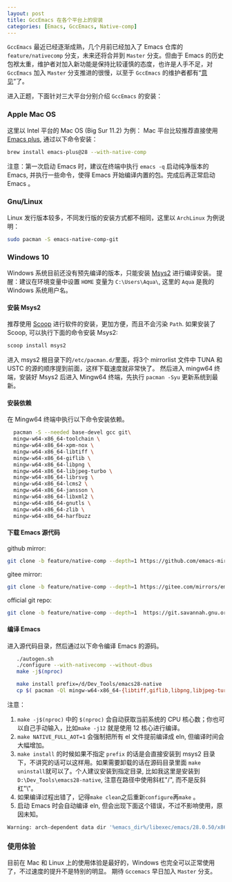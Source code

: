 ```yaml
---
layout: post
title: GccEmacs 在各个平台上的安装
categories: [Emacs, GccEmacs, Native-comp]
---
```

`GccEmacs` 最近已经逐渐成熟，几个月前已经加入了 Emacs 仓库的 `feature/nativecomp` 分支，未来还将合并到 `Master` 分支。但由于 Emacs 的历史包袱太重，维护者对加入新功能是保持比较谨慎的态度，也许是人手不足，对 `GccEmacs` 加入 `Master` 分支推进的很慢，以至于 `GccEmacs` 的维护者都有“[意见](https://lists.gnu.org/archive/html/emacs-devel/2021-02/msg00878.html)”了。

进入正题，下面针对三大平台分别介绍 `GccEmacs` 的安装：

### Apple Mac OS
这里以 Intel 平台的 Mac OS (Big Sur 11.2) 为例：
Mac 平台比较推荐直接使用 [Emacs plus](https://github.com/d12frosted/homebrew-emacs-plus), 通过以下命令安装：
``` bash
brew install emacs-plus@28 --with-native-comp
```
注意：第一次启动 Emacs 时，建议在终端中执行 `emacs -q` 启动纯净版本的 Emacs, 并执行一些命令，使得 Emacs 开始编译内置的包。完成后再正常启动 Emacs 。

### Gnu/Linux
Linux 发行版本较多，不同发行版的安装方式都不相同，这里以 `ArchLinux` 为例说明：
``` bash
sudo pacman -S emacs-native-comp-git
```

### Windows 10
Windows 系统目前还没有预先编译的版本，只能安装 [Msys2](https://www.msys2.org/) 进行编译安装。
提醒：建议在环境变量中设置 `HOME` 变量为 `C:\Users\Aqua\`, 这里的 `Aqua` 是我的 Windows 系统用户名。
#### 安装 Msys2
推荐使用 [Scoop](https://scoop.sh/) 进行软件的安装，更加方便，而且不会污染 `Path`.
如果安装了 Scoop, 可以执行下面的命令安装 Msys2:

```bash
scoop install msys2
```
进入 msys2 根目录下的`/etc/pacman.d/`里面，将3个 mirrorlist 文件中 TUNA 和 USTC 的源的顺序提到前面，这样下载速度就非常快了。
然后进入 mingw64 终端，安装好 Msys2 后进入 Mingw64 终端，先执行 `pacman -Syu` 更新系统到最新。

#### 安装依赖
在 Mingw64 终端中执行以下命令安装依赖。

```bash
  pacman -S --needed base-devel gcc git\
  mingw-w64-x86_64-toolchain \
  mingw-w64-x86_64-xpm-nox \
  mingw-w64-x86_64-libtiff \
  mingw-w64-x86_64-giflib \
  mingw-w64-x86_64-libpng \
  mingw-w64-x86_64-libjpeg-turbo \
  mingw-w64-x86_64-librsvg \
  mingw-w64-x86_64-lcms2 \
  mingw-w64-x86_64-jansson \
  mingw-w64-x86_64-libxml2 \
  mingw-w64-x86_64-gnutls \
  mingw-w64-x86_64-zlib \
  mingw-w64-x86_64-harfbuzz
```
#### 下载 Emacs 源代码
github mirror:
```bash
git clone -b feature/native-comp --depth=1 https://github.com/emacs-mirror/emacs.git
```
gitee mirror:
```bash
git clone -b feature/native-comp --depth=1 https://gitee.com/mirrors/emacs.git
```
official git repo:
```bash
git clone -b feature/native-comp --depth=1  https://git.savannah.gnu.org/git/emacs.git
```
#### 编译 Emacs
进入源代码目录，然后通过以下命令编译 Emacs 的源码。

```bash
   ./autogen.sh
   ./configure --with-nativecomp --without-dbus
   make -j$(nproc)

   make install prefix=/d/Dev_Tools/emacs28-native
   cp $( pacman -Ql mingw-w64-x86_64-{libtiff,giflib,libpng,libjpeg-turbo,librsvg,libxml2,gnutls} | grep bin/.*\.dll$ | awk '{print $2}' ) /D/Dev_Tools/emacs28-native/bin

```
注意：

1. `make -j$(nproc)` 中的 `$(nproc)` 会自动获取当前系统的 CPU 核心数；你也可以自己手动输入，比如`make -j12` 就是使用 12 核心进行编译。
2. `make NATIVE_FULL_AOT=1` 会强制把所有 el 文件提前编译成 eln, 但编译时间会大幅增加。
3. `make install` 的时候如果不指定 `prefix` 的话是会直接安装到 msys2 目录下，不讲究的话可以这样用。如果需要卸载的话在源码目录里面 `make uninstall`就可以了。个人建议安装到指定目录, 比如我这里是安装到 `D:\Dev_Tools\emacs28-native`, 注意在路径中使用斜杠"/", 而不是反斜杠"\\"。
3. 如果编译过程出错了，记得`make clean`之后重新`configure`再`make` 。
4. 启动 Emacs 时会自动编译 eln, 但会出现下面这个错误，不过不影响使用，原因未知。  

```bash
Warning: arch-dependent data dir '%emacs_dir%/libexec/emacs/28.0.50/x86_64-w64-mingw32/': No such file or directory

```

### 使用体验
目前在 Mac 和 Linux 上的使用体验是最好的，Windows 也完全可以正常使用了，不过速度的提升不是特别的明显。
期待 `Gccemacs` 早日加入 `Master` 分支。
